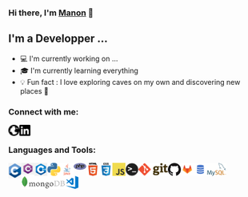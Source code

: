 ### Hi there, I'm [Manon][website] 👋

## I'm a Developper ...
- :computer: I'm currently working on ...
- :mortar_board: I'm currently learning everything
- :bulb: Fun fact : I love exploring caves on my own and discovering new places 🌱

### Connect with me:
[<img align="left" alt="codeSTACKr.com" width="22px" src="https://raw.githubusercontent.com/iconic/open-iconic/master/svg/globe.svg" />][website]
[<img align="left" alt="codeSTACKr | LinkedIn" width="22px" src="./Images/linkedin.svg" />][linkedin]

<br />

### Languages and Tools:

[<img align="left" alt="C" width="26px" src="./Images/c.png" />][youtube]
[<img align="left" alt="C#" width="26px" src="./Images/csharp.png" />][youtube]
[<img align="left" alt="C++" width="26px" src="./Images/cpp.png" />][youtube]
[<img align="left" alt="Python" width="26px" src="./Images/python.png" />][youtube]
[<img align="left" alt="Java" width="26px" src="./Images/java.png" />][youtube]
[<img align="left" alt="PHP" width="26px" src="./Images/php.svg" />][youtube]
[<img align="left" alt="HTML5" width="26px" src="./Images/html.png" />][youtube]
[<img align="left" alt="CSS3" width="26px" src="./Images/css.png" />][youtube]
[<img align="left" alt="JavaScript" width="26px" src="./Images/javascript.png" />][youtube]

[<img align="left" alt="Terminal" width="26px" src="./Images/terminal.png" />][youtube]
[<img align="left" alt="Git" height="26px" src="./Images/git.png" />][youtube]
[<img align="left" alt="GitHub" width="26px" src="./Images/github.png" />][youtube]
[<img align="left" alt="GitLab" width="26px" src="./Images/gitlab.png" />][youtube]

[<img align="left" alt="SQL" width="26px" src="./Images/sql.png" />][youtube]
[<img align="left" alt="MySQL" height="26px" src="./Images/mysql.png" />][youtube]
[<img align="left" alt="MongoDB" height="26px" src="./Images/mongodb.png" />][youtube]

[<img align="left" alt="Visual Studio Code" width="26px" src="./Images/visual-studio-code.png" />][youtube]

<br />
<br />

[website]: http://manonvessiot.epizy.com/
[linkedin]: https://www.linkedin.com/in/manon-vessiot-b5a054153
[youtube]: https://www.youtube.com